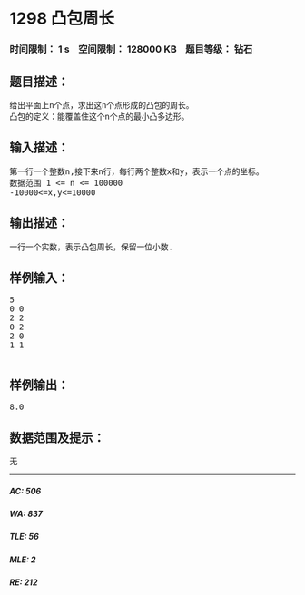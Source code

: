 # 1298 凸包周长   
### 时间限制： 1 s&nbsp;&nbsp;&nbsp;&nbsp;空间限制： 128000 KB&nbsp;&nbsp;&nbsp;&nbsp;题目等级： 钻石  
## 题目描述：  

<pre>
给出平面上n个点，求出这n个点形成的凸包的周长。
凸包的定义：能覆盖住这个n个点的最小凸多边形。
</pre>
  
  
## 输入描述：  

<pre>
第一行一个整数n,接下来n行，每行两个整数x和y，表示一个点的坐标。
数据范围 1 <= n <= 100000
-10000<=x,y<=10000  
</pre>
  
  
## 输出描述：  

<pre>
一行一个实数，表示凸包周长，保留一位小数.
</pre>
  
  
## 样例输入：  

<pre>
5
0 0
2 2
0 2
2 0
1 1
 
</pre>
  
  
## 样例输出：  

<pre>
8.0
</pre>
  
  
## 数据范围及提示：  

<pre>
无
</pre>
  
  
***  

##### AC: 506  
##### WA: 837  
##### TLE: 56  
##### MLE: 2  
##### RE: 212  
